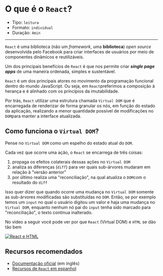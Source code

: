 # O que é o `React`?

* Tipo: `leitura`
* Formato: `individual`
* Duração: `4min`

***

`React` é uma biblioteca (não um *framework*, uma **biblioteca**) _open source_ desenvolvida pelo Facebook para criar interfaces de usuários por meio de componentes dinâmicos e reutilizáveis.

Um dos principais benefícios de `React` é que nos permite criar ***single page apps*** de uma maneira ordenada, simples e sustentável.

`React` é um dos principais atores no movimento da programação funcional dentro do mundo JavaScript. Ou seja, em `React`preferimos a composição à herança e é alinhado com os princípios da imutabilidade.

Por trás, `React` utilizar uma estrutura chamada `Virtual DOM` que é encarregada de renderizar de forma granular os nós, em função do estado da aplicação, realizando a menor quantidade possível de modificações no `DOM`para manter a interface atualizada.

## Como funciona o `Virtual DOM`?

Pense no `Virtual DOM` como um espelho do estado atual do `DOM`.

Cada vez que ocorre uma ação, o `React` se encarrega de três coisas:

1. propaga os efeitos colaterais dessas ações no `Virtual DOM`
2. analiza as diferenças (`diff`) para ver quais sub-árvores mudaram em relação à "versão anterior"
3. por último realiza uma "reconciliação", na qual atualiza o `DOM`com o resultado do `diff`

Isso quer dizer que quando ocorre uma mudança no `Virtual DOM` somente as sub-árvores modificadas são substituídas no `DOM`. Então, se por exemplo temos um `input` no qual o usuário digitou um valor e haja uma mudança no `Virtual DOM`, enquanto nenhum nó pai do `input` tenha sido marcado para "reconciliação", o texto continua inalterado.

No vídeo a seguir você pode ver por que `React` (Virtual DOM) e `HTML` se dão tão bem

[![React e HTML](https://img.youtube.com/vi/BYbgopx44vo/0.jpg)](https://www.youtube.com/watch?v=BYbgopx44vo)

## Recursos recomendados

* [Documentação oficial](https://facebook.github.io/react/) (em inglês)
* [Recursos de `React` em espanhol](https://github.com/jlobos/react-espanol)
